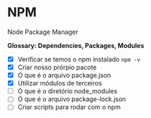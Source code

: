 # NPM

Node Package Manager

__Glossary: Dependencies, Packages, Modules__

- [x] Verificar se temos o npm instalado `npm -v`
- [x] Criar nosso prórpio pacote
- [x] O que é o arquivo package.json
- [x] Utilizar módulos de terceiros
- [ ] O que é o diretório node_modules
- [ ] O que é o arquivo package-lock.json
- [ ] Criar scripts para rodar com o npm
